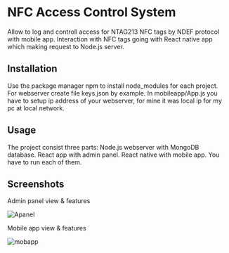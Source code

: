 # NFC Access Control System
Allow to log and controll access for NTAG213 NFC tags by NDEF protocol with mobile app. Interaction with NFC tags going with React native app which making request to Node.js server.


## Installation

Use the package manager npm to install node_modules for each project. For webserver create file keys.json by example. In mobileapp/App.js you have to setup ip address of your webserver, for mine it was local ip for my pc at local network.

## Usage
The project consist three parts: Node.js webserver with MongoDB database. React app with admin panel. React native with mobile app. You have to run each of them.
## Screenshots
Admin panel view & features

![Apanel](https://i.imgur.com/X01yqA6.png "Admin panel")

Mobile app view & features

![mobapp](https://i.imgur.com/qInjkAu.png "mobile app")

